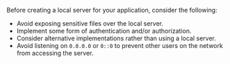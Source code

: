 Before creating a local server for your application, consider the following:

- Avoid exposing sensitive files over the local server.
- Implement some form of authentication and/or authorization.
- Consider alternative implementations rather than using a local server.
- Avoid listening on `0.0.0.0` or `0::0` to prevent other users on the network from accessing the server.
